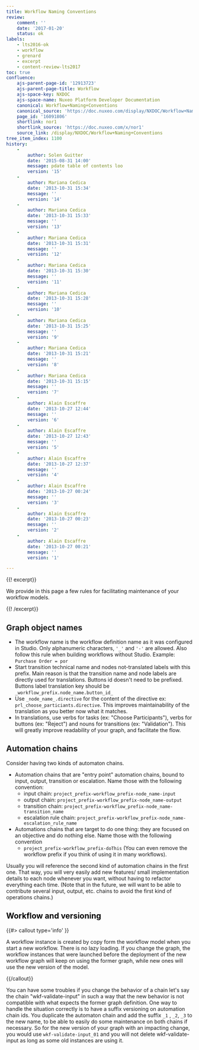 ```yaml
---
title: Workflow Naming Conventions
review:
    comment: ''
    date: '2017-01-20'
    status: ok
labels:
    - lts2016-ok
    - workflow
    - grenard
    - excerpt
    - content-review-lts2017
toc: true
confluence:
    ajs-parent-page-id: '12913723'
    ajs-parent-page-title: Workflow
    ajs-space-key: NXDOC
    ajs-space-name: Nuxeo Platform Developer Documentation
    canonical: Workflow+Naming+Conventions
    canonical_source: 'https://doc.nuxeo.com/display/NXDOC/Workflow+Naming+Conventions'
    page_id: '16091806'
    shortlink: nor1
    shortlink_source: 'https://doc.nuxeo.com/x/nor1'
    source_link: /display/NXDOC/Workflow+Naming+Conventions
tree_item_index: 1100
history:
    -
        author: Solen Guitter
        date: '2015-08-31 14:00'
        message: pdate table of contents loo
        version: '15'
    -
        author: Mariana Cedica
        date: '2013-10-31 15:34'
        message: ''
        version: '14'
    -
        author: Mariana Cedica
        date: '2013-10-31 15:33'
        message: ''
        version: '13'
    -
        author: Mariana Cedica
        date: '2013-10-31 15:31'
        message: ''
        version: '12'
    -
        author: Mariana Cedica
        date: '2013-10-31 15:30'
        message: ''
        version: '11'
    -
        author: Mariana Cedica
        date: '2013-10-31 15:28'
        message: ''
        version: '10'
    -
        author: Mariana Cedica
        date: '2013-10-31 15:25'
        message: ''
        version: '9'
    -
        author: Mariana Cedica
        date: '2013-10-31 15:21'
        message: ''
        version: '8'
    -
        author: Mariana Cedica
        date: '2013-10-31 15:15'
        message: ''
        version: '7'
    -
        author: Alain Escaffre
        date: '2013-10-27 12:44'
        message: ''
        version: '6'
    -
        author: Alain Escaffre
        date: '2013-10-27 12:43'
        message: ''
        version: '5'
    -
        author: Alain Escaffre
        date: '2013-10-27 12:37'
        message: ''
        version: '4'
    -
        author: Alain Escaffre
        date: '2013-10-27 00:24'
        message: ''
        version: '3'
    -
        author: Alain Escaffre
        date: '2013-10-27 00:23'
        message: ''
        version: '2'
    -
        author: Alain Escaffre
        date: '2013-10-27 00:21'
        message: ''
        version: '1'

---
```

{{! excerpt}}

We provide in this page a few rules for facilitating maintenance of your workflow models.

{{! /excerpt}}

## Graph object names

*   The workflow name is the workflow definition name as it was configured in Studio. Only alphanumeric characters, `'_'` and `'-'` are allowed. Also follow this rule when building workflows without Studio. Example: `Purchase Order = por`
*   Start transition technical name and nodes not-translated labels with this prefix. Main reason is that the transition name and node labels are directly used for translations. Buttons id doesn't need to be prefixed. Buttons label translation key should be `_workflow_prefix.node_name.button_id_`
*   Use `_node_name_.directive` for the content of the directive ex: `prl_choose_particiants.directive`. This improves maintainability of the translation as you better now what it matches.
*   In translations, use verbs for tasks (ex: "Choose Participants"), verbs for buttons (ex: "Reject") and nouns for transitions (ex: "Validation"). This will greatly improve readability of your graph, and facilitate the flow.

## Automation chains

Consider having two kinds of automaton chains.

*   Automation chains that are "entry point" automation chains, bound to input, output, transition or escalation. Name those with the following convention:
    *   input chain: `project_prefix-workflow_prefix-node_name-input`
    *   output chain: `project_prefix-workflow_prefix-node_name-output`
    *   transition chain: `project_prefix-workflow_prefix-node_name-transition_name`
    *   escalation rule chain: `project_prefix-workflow_prefix-node_name-escalation_rule_name`
*   Automations chains that are target to do one thing: they are focused on an objective and do nothing else. Name those with the following convention
    *   `project_prefix-workflow_prefix-doThis` (You can even remove the workflow prefix if you think of using it in many workflows).

Usually you will reference the second kind of automation chains in the first one. That way, you will very easily add new features/ small implementation details to each node whenever you want, without having to refactor everything each time. (Note that in the future, we will want to be able to contribute several input, output, etc. chains to avoid the first kind of operations chains.)

## <span style="color: rgb(0,0,0);">Workflow and versioning
</span>

{{#> callout type='info' }}

A workflow instance is created by copy form the workflow model when you start a new workflow. There is no lazy loading. If you change the graph, the workflow instances that were launched before the deployment of the new workflow graph will keep on using the former graph, while new ones will use the new version of the model.

{{/callout}}

You can have some troubles if you change the behavior of a chain let's say the chain "wkf-validate-input" in such a way that the new behavior is not compatible with what expects the former graph definition. One way to handle the situation correctly is to have a suffix versioning on automation chain ids. You duplicate the automaton chain and add the suffix `_1` , `_2`, `_3`  to the new name, to be able to easily do some maintenance on both chains if necessary. So for the new version of your graph with an impacting change, you would use `wkf-validate-input_01` and you will not delete wkf-validate-input as long as some old instances are using it.
